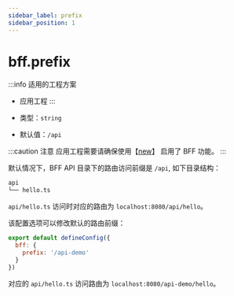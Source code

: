 ```yaml
---
sidebar_label: prefix
sidebar_position: 1
---
```


# bff.prefix

:::info 适用的工程方案
* 应用工程
:::

* 类型：`string`
* 默认值：`/api`

:::caution 注意
应用工程需要请确保使用【[new](/docs/apis/commands/mwa/new)】 启用了 BFF 功能。
:::

默认情况下，BFF API 目录下的路由访问前缀是 `/api`, 如下目录结构：

```bash
api
└── hello.ts
```

`api/hello.ts` 访问时对应的路由为 `localhost:8080/api/hello`。


该配置选项可以修改默认的路由前缀：

```js title="modern.config.js"
export default defineConfig({
  bff: {
    prefix: '/api-demo'
  }
})
```

对应的 `api/hello.ts` 访问路由为 `localhost:8080/api-demo/hello`。


